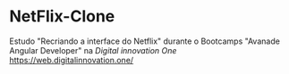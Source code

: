 # NetFlix-Clone
Estudo "Recriando a interface do Netflix" durante o Bootcamps "Avanade Angular Developer" na <em> Digital innovation One</em> https://web.digitalinnovation.one/
